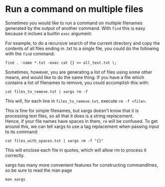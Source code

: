 # Run a command on multiple files

Sometimes you would like to run a command on multiple filenames generated
by the output of another command.  With `find` this is easy because it
inclues a builtin `exec` argument:

For example, to do a recursive search of the current directory and copy
the contents of all files ending in .txt to a single file, you could do
the following with the `find` command:

```
find . -name *.txt -exec cat {} >> all_text.txt \;
```

Sometimes, however, you are generating a list of files using some other
means, and would like to do the same thing.  If you have a file which
contains a list of filenames to remove, you could accomplish this
with:

```
cat files_to_remove.txt | xargs rm -f
```

This will, for each line in `files_to_remove.txt`, execute `rm -f <file>`.

This is fine for simple filenames, but xargs doesn't know that it is
processing text files, so all that it does is a string replacement.  
Hence, if your file names have spaces in them, `rm` will be confused.
To get around this, we can tell xargs to use a tag replacement when passing
input to its command:

```
cat files_with_spaces.txt | xargs rm -f "{}"
```

This will enclose each file in quotes, which will allow rm to process
it correctly.

xargs has many more convenient features for constructing commandlines, so
be sure to read the man page

```
man xargs
```
